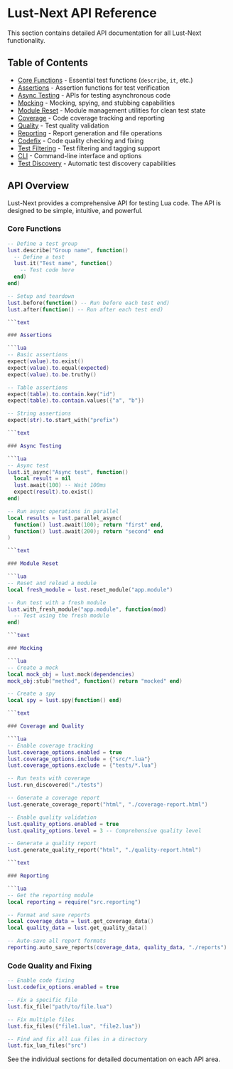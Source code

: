 
# Lust-Next API Reference

This section contains detailed API documentation for all Lust-Next functionality.

## Table of Contents

- [Core Functions](core.md) - Essential test functions (`describe`, `it`, etc.)
- [Assertions](assertions.md) - Assertion functions for test verification
- [Async Testing](async.md) - APIs for testing asynchronous code
- [Mocking](mocking.md) - Mocking, spying, and stubbing capabilities
- [Module Reset](module_reset.md) - Module management utilities for clean test state
- [Coverage](coverage.md) - Code coverage tracking and reporting
- [Quality](quality.md) - Test quality validation
- [Reporting](reporting.md) - Report generation and file operations
- [Codefix](codefix.md) - Code quality checking and fixing
- [Test Filtering](filtering.md) - Test filtering and tagging support
- [CLI](cli.md) - Command-line interface and options
- [Test Discovery](discovery.md) - Automatic test discovery capabilities

## API Overview

Lust-Next provides a comprehensive API for testing Lua code. The API is designed to be simple, intuitive, and powerful.

### Core Functions

```lua
-- Define a test group
lust.describe("Group name", function()
  -- Define a test
  lust.it("Test name", function()
    -- Test code here
  end)
end)

-- Setup and teardown
lust.before(function() -- Run before each test end)
lust.after(function() -- Run after each test end)

```text

### Assertions

```lua
-- Basic assertions
expect(value).to.exist()
expect(value).to.equal(expected)
expect(value).to.be.truthy()

-- Table assertions
expect(table).to.contain.key("id")
expect(table).to.contain.values({"a", "b"})

-- String assertions
expect(str).to.start_with("prefix")

```text

### Async Testing

```lua
-- Async test
lust.it_async("Async test", function()
  local result = nil
  lust.await(100) -- Wait 100ms
  expect(result).to.exist()
end)

-- Run async operations in parallel
local results = lust.parallel_async(
  function() lust.await(100); return "first" end,
  function() lust.await(200); return "second" end
)

```text

### Module Reset

```lua
-- Reset and reload a module
local fresh_module = lust.reset_module("app.module")

-- Run test with a fresh module
lust.with_fresh_module("app.module", function(mod)
  -- Test using the fresh module
end)

```text

### Mocking

```lua
-- Create a mock
local mock_obj = lust.mock(dependencies)
mock_obj:stub("method", function() return "mocked" end)

-- Create a spy
local spy = lust.spy(function() end)

```text

### Coverage and Quality

```lua
-- Enable coverage tracking
lust.coverage_options.enabled = true
lust.coverage_options.include = {"src/*.lua"}
lust.coverage_options.exclude = {"tests/*.lua"}

-- Run tests with coverage
lust.run_discovered("./tests")

-- Generate a coverage report
lust.generate_coverage_report("html", "./coverage-report.html")

-- Enable quality validation
lust.quality_options.enabled = true
lust.quality_options.level = 3 -- Comprehensive quality level

-- Generate a quality report
lust.generate_quality_report("html", "./quality-report.html")

```text

### Reporting

```lua
-- Get the reporting module
local reporting = require("src.reporting")

-- Format and save reports
local coverage_data = lust.get_coverage_data()
local quality_data = lust.get_quality_data()

-- Auto-save all report formats
reporting.auto_save_reports(coverage_data, quality_data, "./reports")
```

### Code Quality and Fixing

```lua
-- Enable code fixing
lust.codefix_options.enabled = true

-- Fix a specific file
lust.fix_file("path/to/file.lua")

-- Fix multiple files
lust.fix_files({"file1.lua", "file2.lua"})

-- Find and fix all Lua files in a directory
lust.fix_lua_files("src")
```

See the individual sections for detailed documentation on each API area.

